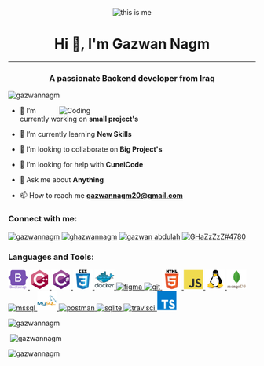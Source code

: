 <p align="center">
<img align="center" alt="this is me " src="https://res.cloudinary.com/deiwqu3r2/image/upload/v1657450368/2n81chytk3vnd4na6q61_mxsqjp.gif">
</p>
<h1 align="center">Hi 👋, I'm Gazwan Nagm</h1>
<hr style="height:1px">
<h3 align="center">A passionate Backend developer from Iraq</h3>

<p align="left"> <img src="https://komarev.com/ghpvc/?username=gazwannagm&label=Profile%20views&color=0e75b6&style=flat" alt="gazwannagm" /> </p>
<img align="right" alt="Coding" width="400" src="https://res.cloudinary.com/deiwqu3r2/image/upload/v1657244775/programmer_fhhcuz.gif">

- 🔭 I’m currently working on **small project's**

- 🌱 I’m currently learning **New Skills**
  
- 👯 I’m looking to collaborate on **Big Project's**

- 🤝 I’m looking for help with **CuneiCode**

- 💬 Ask me about **Anything**

- 📫 How to reach me **gazwannagm20@gmail.com**

<h3 align="left">Connect with me:</h3>
<p align="left">
<a href="https://dev.to/gazwannagm" target="blank"><img align="center" src="https://raw.githubusercontent.com/rahuldkjain/github-profile-readme-generator/master/src/images/icons/Social/devto.svg" alt="gazwannagm" height="30" width="40" /></a>
<a href="https://twitter.com/ghazwannagm" target="blank"><img align="center" src="https://raw.githubusercontent.com/rahuldkjain/github-profile-readme-generator/master/src/images/icons/Social/twitter.svg" alt="ghazwannagm" height="30" width="40" /></a>
<a href="https://linkedin.com/in/gazwan abdulah" target="blank"><img align="center" src="https://raw.githubusercontent.com/rahuldkjain/github-profile-readme-generator/master/src/images/icons/Social/linked-in-alt.svg" alt="gazwan abdulah" height="30" width="40" /></a>
<a href="https://discord.gg/GHaZzZzZ#4780" target="blank"><img align="center" src="https://raw.githubusercontent.com/rahuldkjain/github-profile-readme-generator/master/src/images/icons/Social/discord.svg" alt="GHaZzZzZ#4780" height="30" width="40" /></a>
</p>

<h3 align="left">Languages and Tools:</h3>
<p align="left"> <a href="https://getbootstrap.com" target="_blank" rel="noreferrer"> <img src="https://raw.githubusercontent.com/devicons/devicon/master/icons/bootstrap/bootstrap-plain-wordmark.svg" alt="bootstrap" width="40" height="40"/> </a> <a href="https://www.w3schools.com/cpp/" target="_blank" rel="noreferrer"> <img src="https://raw.githubusercontent.com/devicons/devicon/master/icons/cplusplus/cplusplus-original.svg" alt="cplusplus" width="40" height="40"/> </a> <a href="https://www.w3schools.com/cs/" target="_blank" rel="noreferrer"> <img src="https://raw.githubusercontent.com/devicons/devicon/master/icons/csharp/csharp-original.svg" alt="csharp" width="40" height="40"/> </a> <a href="https://www.w3schools.com/css/" target="_blank" rel="noreferrer"> <img src="https://raw.githubusercontent.com/devicons/devicon/master/icons/css3/css3-original-wordmark.svg" alt="css3" width="40" height="40"/> </a> <a href="https://www.docker.com/" target="_blank" rel="noreferrer"> <img src="https://raw.githubusercontent.com/devicons/devicon/master/icons/docker/docker-original-wordmark.svg" alt="docker" width="40" height="40"/> </a> <a href="https://www.figma.com/" target="_blank" rel="noreferrer"> <img src="https://www.vectorlogo.zone/logos/figma/figma-icon.svg" alt="figma" width="40" height="40"/> </a> <a href="https://git-scm.com/" target="_blank" rel="noreferrer"> <img src="https://www.vectorlogo.zone/logos/git-scm/git-scm-icon.svg" alt="git" width="40" height="40"/> </a> <a href="https://www.w3.org/html/" target="_blank" rel="noreferrer"> <img src="https://raw.githubusercontent.com/devicons/devicon/master/icons/html5/html5-original-wordmark.svg" alt="html5" width="40" height="40"/> </a> <a href="https://developer.mozilla.org/en-US/docs/Web/JavaScript" target="_blank" rel="noreferrer"> <img src="https://raw.githubusercontent.com/devicons/devicon/master/icons/javascript/javascript-original.svg" alt="javascript" width="40" height="40"/> </a> <a href="https://www.linux.org/" target="_blank" rel="noreferrer"> <img src="https://raw.githubusercontent.com/devicons/devicon/master/icons/linux/linux-original.svg" alt="linux" width="40" height="40"/> </a> <a href="https://www.mongodb.com/" target="_blank" rel="noreferrer"> <img src="https://raw.githubusercontent.com/devicons/devicon/master/icons/mongodb/mongodb-original-wordmark.svg" alt="mongodb" width="40" height="40"/> </a> <a href="https://www.microsoft.com/en-us/sql-server" target="_blank" rel="noreferrer"> <img src="https://www.svgrepo.com/show/303229/microsoft-sql-server-logo.svg" alt="mssql" width="40" height="40"/> </a> <a href="https://www.mysql.com/" target="_blank" rel="noreferrer"> <img src="https://raw.githubusercontent.com/devicons/devicon/master/icons/mysql/mysql-original-wordmark.svg" alt="mysql" width="40" height="40"/> </a> <a href="https://postman.com" target="_blank" rel="noreferrer"> <img src="https://www.vectorlogo.zone/logos/getpostman/getpostman-icon.svg" alt="postman" width="40" height="40"/> </a> <a href="https://www.sqlite.org/" target="_blank" rel="noreferrer"> <img src="https://www.vectorlogo.zone/logos/sqlite/sqlite-icon.svg" alt="sqlite" width="40" height="40"/> </a> <a href="https://travis-ci.org" target="_blank" rel="noreferrer"> <img src="https://www.vectorlogo.zone/logos/travis-ci/travis-ci-icon.svg" alt="travisci" width="40" height="40"/> </a> <a href="https://www.typescriptlang.org/" target="_blank" rel="noreferrer"> <img src="https://raw.githubusercontent.com/devicons/devicon/master/icons/typescript/typescript-original.svg" alt="typescript" width="40" height="40"/> </a> </p>

<p><img  src="https://github-readme-stats.vercel.app/api/top-langs?username=gazwannagm&show_icons=true&locale=en&layout=compact" alt="gazwannagm" /></p>

<p>&nbsp;<img  src="https://github-readme-stats.vercel.app/api?username=gazwannagm&show_icons=true&locale=en" alt="gazwannagm" /></p>

<p><img src="https://github-readme-streak-stats.herokuapp.com/?user=gazwannagm&" alt="gazwannagm" /></p>
